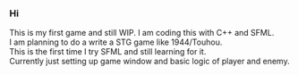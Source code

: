 ### Hi 
This is my first game and still WIP. I am coding this with C++ and SFML.\
I am planning to do a write a STG game like 1944/Touhou.\
This is the first time I try SFML and still learning for it.\
Currently just setting up game window and basic logic of player and enemy.
